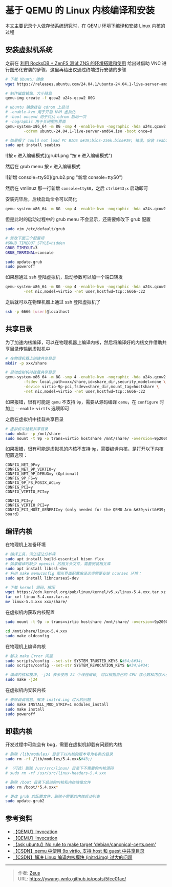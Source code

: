 # 基于 QEMU 的 Linux 内核编译和安装


本文主要记录个人做存储系统研究时，在 QEMU 环境下编译和安装 Linux 内核的过程

## 安装虚拟机系统

之前在 [利用 RocksDB &#43; ZenFS 测试 ZNS 的环境搭建和使用](/posts/b8506868/#qemu-制作和安装系统镜像) 给出过借助 VNC 进行图形化安装的步骤，这里再给出仅通过终端进行安装的步骤

```bash
# 下载 Ubuntu 镜像
wget https://releases.ubuntu.com/24.04.1/ubuntu-24.04.1-live-server-amd64.iso

# 制作磁盘镜像，大小随意
qemu-img create -f qcow2 u24s.qcow2 80G

# ubuntu 镜像挂在 cdrom 上启动
# -enable-kvm 用于开启 KVM 虚拟化
# -boot once=d 用于只从 cdrom 启动一次
# -nographic 用于关闭图形界面
qemu-system-x86_64 -m 8G -smp 4 -enable-kvm -nographic -hda u24s.qcow2 \
        -cdrom ubuntu-24.04.1-live-server-amd64.iso -boot once=d

# 如果报了 could not load PC BIOS &#39;bios-256k.bin&#39; 错误，安装 seabios 即可
sudo apt install seabios
```

![按 `e` 进入编辑模式](grub1.png &#34;按 e 进入编辑模式&#34;)

然后在 grub menu 按 `e` 进入编辑模式

![新增 console=ttyS0](grub2.png &#34;新增 console=ttyS0&#34;)

然后在 vmlinuz 那一行新增 `console=ttyS0`，之后 `ctrl&#43;x` 启动即可

安装完毕后，后续启动命令可以简化

```bash
qemu-system-x86_64 -m 8G -smp 4 -enable-kvm -nographic -hda u24s.qcow2
```

但是此时的启动过程中的 grub menu 不会显示，还需要修改下 grub 配置

```bash
sudo vim /etc/default/grub

# 修改下面三个配置项
#GRUB_TIMEOUT_STYLE=hidden
GRUB_TIMEOUT=3
GRUB_TERMINAL=console

sudo update-grub
sudo poweroff
```

如果想通过 ssh 登陆虚拟机，启动参数可以加一个端口转发

```bash
qemu-system-x86_64 -m 8G -smp 4 -enable-kvm -nographic -hda u24s.qcow2 \
        -net nic,model=virtio -net user,hostfwd=tcp::6666-:22
```

之后就可以在物理机器上通过 ssh 登陆虚拟机了

```bash
ssh -p 6666 [user]@localhost
```

## 共享目录

为了加速内核编译，可以在物理机器上编译内核，然后将编译好的内核文件借助共享目录传输到虚拟机中

```bash
# 在物理机器上创建共享目录
mkdir -p xxx/share

# 启动虚拟机时挂载共享目录
qemu-system-x86_64 -m 8G -smp 4 -enable-kvm -nographic -hda u24s.qcow2 \
        -fsdev local,path=xxx/share,id=share_dir,security_model=none \
        -device virtio-9p-pci,fsdev=share_dir,mount_tag=hostshare \
        -net nic,model=virtio -net user,hostfwd=tcp::6666-:22
```

如果报错，很有可能是 `qemu` 不支持 `9p`，需要从源码编译 `qemu`，在 `configure` 时加上 `--enable-virtfs` 选项即可

之后在虚拟机中挂载共享目录

```bash
# 虚拟机中挂载共享目录
sudo mkdir -p /mnt/share
sudo mount -t 9p -o trans=virtio hostshare /mnt/share/ -oversion=9p2000.L
```

如果报错，很有可能是虚拟机的内核不支持 `9p`，需要编译内核，是打开以下内核配置选项：

```config
CONFIG_NET_9P=y
CONFIG_NET_9P_VIRTIO=y
CONFIG_NET_9P_DEBUG=y (Optional)
CONFIG_9P_FS=y
CONFIG_9P_FS_POSIX_ACL=y
CONFIG_PCI=y
CONFIG_VIRTIO_PCI=y

CONFIG_PCI=y
CONFIG_VIRTIO_PCI=y
CONFIG_PCI_HOST_GENERIC=y (only needed for the QEMU Arm &#39;virt&#39; board)
```

## 编译内核

在物理机上准备环境

```bash
# 编译工具，词法语法分析库
sudo apt install build-essential bison flex
# 如果编译时缺少 openssl 的相关头文件，需要安装相关库
sudo apt install libssl-dev
# 利用 make menuconfig 图形界面配置编译选项需要安装 ncurses 环境：
sudo apt install libncurses5-dev

# 下载 kernel 源码，解压
wget https://cdn.kernel.org/pub/linux/kernel/v5.x/linux-5.4.xxx.tar.xz
tar xvf linux-5.4.xxx.tar.xz
mv linux-5.4.xxx xxx/share/
```

在虚拟机内获取内核配置

```bash
sudo mount -t 9p -o trans=virtio hostshare /mnt/share/ -oversion=9p2000.L

cd /mnt/share/linux-5.4.xxx
sudo make oldconfig
```

在物理机上编译内核

```bash
# 解决 make Error 问题
sudo scripts/config --set-str SYSTEM_TRUSTED_KEYS &#34;&#34;
sudo scripts/config --set-str SYSTEM_REVOCATION_KEYS &#34;&#34;

# 编译内核和模块, -j24 表示使用 24 个线程编译, 可以根据自己的 CPU 核心数和内存大小调整
sudo make -j24
```

在虚拟机内安装内核

```bash
# 去除调试信息，解决 initrd.img 过大的问题
sudo make INSTALL_MOD_STRIP=1 modules_install
sudo make install
sudo poweroff
```

## 卸载内核

开发过程中可能会有 bug，需要在虚拟机卸载有问题的内核

```bash
# 删除 /lib/modules/ 目录下以内核的版本号为名称的目录
sudo rm -rf /lib/modules/5.4.xxx&#43;/

# （可选）删除 /usr/src/linux/ 目录下不需要的内核源码
# sudo rm -rf /usr/src/linux-headers-5.4.xxx

# 删除 /boot 目录下启动的内核和内核映像文件
sudo rm /boot/*5.4.xxx*

# 更改 grub 的配置文件，删除不需要的内核启动列表 
sudo update-grub2
```

## 参考资料

- [【QEMU】Invocation](https://www.qemu.org/docs/master/system/invocation.html)
- [【QEMU】Invocation](https://wiki.qemu.org/Documentation/9psetup)
- [【ask ubuntu】No rule to make target &#39;debian/canonical-certs.pem&#39;](https://askubuntu.com/questions/1329538/compiling-the-kernel-5-11-11)
- [【CSDN】qemu 中使用 9p virtio, 支持 host 和 guest 中共享目录](https://blog.csdn.net/gatieme/article/details/82912921)
- [【CSDN】解决 Linux 编译内核模块 (initrd.img) 过大的问题](https://blog.csdn.net/qq_39819990/article/details/113788313)


---

> 作者: [Zeus](https://github.com/ywang-wnlo)  
> URL: https://ywang-wnlo.github.io/posts/5fce01ae/  

